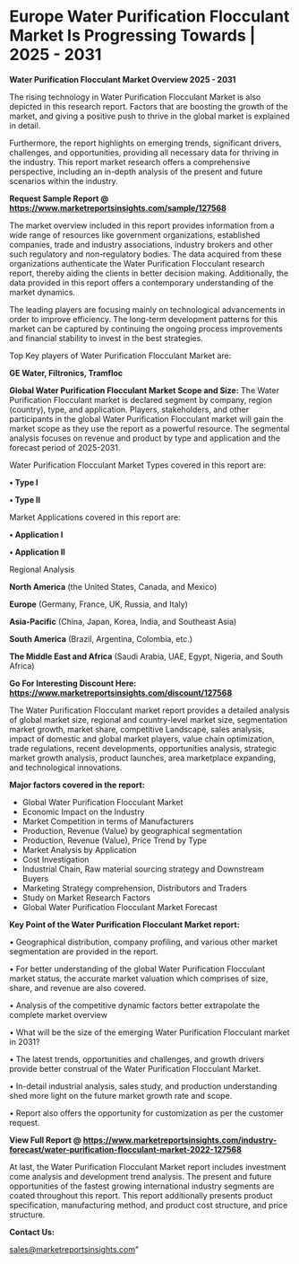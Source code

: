  # Europe Water Purification Flocculant Market Is Progressing Towards | 2025 - 2031

<Strong> Water Purification Flocculant Market Overview 2025 - 2031</strong>

The rising technology in Water Purification Flocculant Market is also depicted in this research report. Factors that are boosting the growth of the market, and giving a positive push to thrive in the global market is explained in detail.

Furthermore, the report highlights on emerging trends, significant drivers, challenges, and opportunities, providing all necessary data for thriving in the industry. This report market research offers a comprehensive perspective, including an in-depth analysis of the present and future scenarios within the industry.

<strong>Request Sample Report @ <a href=https://www.marketreportsinsights.com/sample/127568>https://www.marketreportsinsights.com/sample/127568</a></strong>

The market overview included in this report provides information from a wide range of resources like government organizations, established companies, trade and industry associations, industry brokers and other such regulatory and non-regulatory bodies. The data acquired from these organizations authenticate the Water Purification Flocculant research report, thereby aiding the clients in better decision making. Additionally, the data provided in this report offers a contemporary understanding of the market dynamics.

The leading players are focusing mainly on technological advancements in order to improve efficiency. The long-term development patterns for this market can be captured by continuing the ongoing process improvements and financial stability to invest in the best strategies.

Top Key players of Water Purification Flocculant Market are:

<strong>GE Water, Filtronics, Tramfloc</strong>

<strong><b>Global Water Purification Flocculant Market Scope and Size:</b></strong>
The Water Purification Flocculant market is declared segment by company, region (country), type, and application. Players, stakeholders, and other participants in the global Water Purification Flocculant market will gain the market scope as they use the report as a powerful resource. The segmental analysis focuses on revenue and product by type and application and the forecast period of 2025-2031.

Water Purification Flocculant Market Types covered in this report are:

<strong>• Type I

• Type II</strong>

Market Applications covered in this report are:

<strong>• Application I

• Application II</strong> 

Regional Analysis

<strong>North America</strong> (the United States, Canada, and Mexico)

<strong>Europe</strong> (Germany, France, UK, Russia, and Italy)

<strong>Asia-Pacific</strong> (China, Japan, Korea, India, and Southeast Asia)

<strong>South America</strong> (Brazil, Argentina, Colombia, etc.)

<strong>The Middle East and Africa</strong> (Saudi Arabia, UAE, Egypt, Nigeria, and South Africa)

<strong>Go For Interesting Discount Here: <a href=https://www.marketreportsinsights.com/discount/127568>https://www.marketreportsinsights.com/discount/127568</a></strong>

The Water Purification Flocculant market report provides a detailed analysis of global market size, regional and country-level market size, segmentation market growth, market share, competitive Landscape, sales analysis, impact of domestic and global market players, value chain optimization, trade regulations, recent developments, opportunities analysis, strategic market growth analysis, product launches, area marketplace expanding, and technological innovations.

<strong><b>Major factors covered in the report:</b></strong>
<ul>
  <li>Global Water Purification Flocculant Market </li>
  <li>Economic Impact on the Industry</li>
  <li>Market Competition in terms of Manufacturers</li>
  <li>Production, Revenue (Value) by geographical segmentation</li>
  <li>Production, Revenue (Value), Price Trend by Type</li>
  <li>Market Analysis by Application</li>
  <li>Cost Investigation</li>
  <li>Industrial Chain, Raw material sourcing strategy and Downstream Buyers</li>
  <li>Marketing Strategy comprehension, Distributors and Traders</li>
  <li>Study on Market Research Factors</li>
  <li>Global Water Purification Flocculant Market Forecast</li>
</ul>

<strong><b>Key Point of the Water Purification Flocculant Market report:</b></strong>

• Geographical distribution, company profiling, and various other market segmentation are provided in the report.

• For better understanding of the global Water Purification Flocculant market status, the accurate market valuation which comprises of size, share, and revenue are also covered.

• Analysis of the competitive dynamic factors better extrapolate the complete market overview

• What will be the size of the emerging Water Purification Flocculant market in 2031?

• The latest trends, opportunities and challenges, and growth drivers provide better construal of the Water Purification Flocculant Market.

• In-detail industrial analysis, sales study, and production understanding shed more light on the future market growth rate and scope.

• Report also offers the opportunity for customization as per the customer request.

<strong><b>View Full Report @ <a href=https://www.marketreportsinsights.com/industry-forecast/water-purification-flocculant-market-2022-127568>https://www.marketreportsinsights.com/industry-forecast/water-purification-flocculant-market-2022-127568</a></b></strong>


At last, the Water Purification Flocculant Market report includes investment come analysis and development trend analysis. The present and future opportunities of the fastest growing international industry segments are coated throughout this report. This report additionally presents product specification, manufacturing method, and product cost structure, and price structure.

<strong>Contact Us:</strong>

sales@marketreportsinsights.com"
